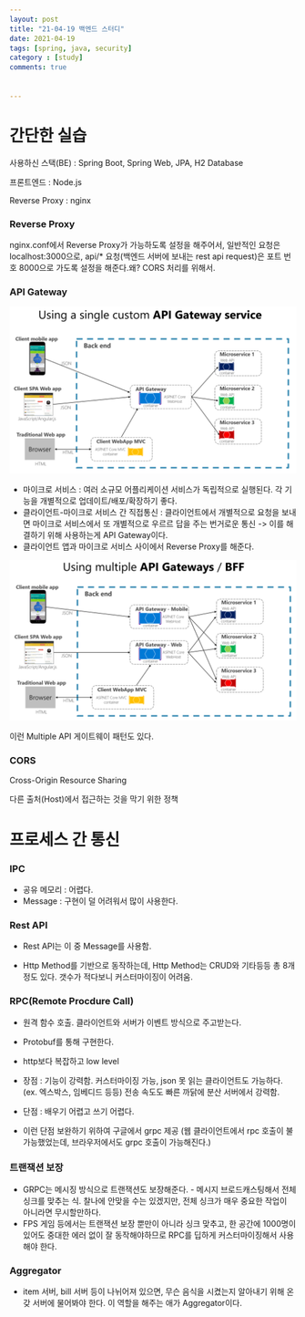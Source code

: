 ```yaml
---
layout: post
title: "21-04-19 백엔드 스터디"
date: 2021-04-19
tags: [spring, java, security]
category : [study]
comments: true


---
```




# 간단한 실습

사용하신 스택(BE) : Spring Boot, Spring Web, JPA, H2 Database

프론트엔드 : Node.js

Reverse Proxy : nginx



### Reverse Proxy

nginx.conf에서 Reverse Proxy가 가능하도록 설정을 해주어서, 일반적인 요청은 localhost:3000으로, api/* 요청(백엔드 서버에 보내는 rest api request)은 포트 번호 8000으로 가도록 설정을 해준다.왜? CORS 처리를 위해서.

### API Gateway

![사용자 지정 서비스로 구현된 API 게이트웨이를 보여 주는 다이어그램입니다.](../assets/img/custom-service-api-gateway.png)

- 마이크로 서비스 : 여러 소규모 어플리케이션 서비스가 독립적으로 실행된다. 각 기능을 개별적으로 업데이트/배포/확장하기 좋다.
- 클라이언트-마이크로 서비스 간 직접통신 : 클라이언트에서 개별적으로 요청을 보내면 마이크로 서비스에서 또 개별적으로 우르르 답을 주는 번거로운 통신 -> 이를 해결하기 위해 사용하는게 API Gateway이다.
- 클라이언트 앱과 마이크로 서비스 사이에서 Reverse Proxy를 해준다. 

![여러 사용자 지정 API 게이트웨이를 보여 주는 다이어그램입니다.](../assets/img/multiple-custom-api-gateways.png)

이런 Multiple API 게이트웨이 패턴도 있다.

### CORS

Cross-Origin Resource Sharing

다른 출처(Host)에서 접근하는 것을 막기 위한 정책



# 프로세스 간 통신

### IPC

- 공유 메모리 : 어렵다.
- Message : 구현이 덜 어려워서 많이 사용한다.



### Rest API

- Rest API는 이 중 Message를 사용함.

- Http Method를 기반으로 동작하는데, Http Method는 CRUD와 기타등등 총 8개 정도 있다. 갯수가 적다보니 커스터마이징이 어려움.



### RPC(Remote Procdure Call)

- 원격 함수 호출. 클라이언트와 서버가 이벤트 방식으로 주고받는다.
- Protobuf를 통해 구현한다.

- http보다 복잡하고 low level
- 장점 : 기능이 강력함. 커스터마이징 가능, json 못 읽는 클라이언트도 가능하다. (ex. 엑스박스, 임베디드 등등) 전송 속도도 빠른 까닭에 분산 서버에서 강력함.
- 단점 : 배우기 어렵고 쓰기 어렵다. 
- 이런 단점 보완하기 위하여 구글에서 grpc 제공 (웹 클라이언트에서 rpc 호출이 불가능했었는데, 브라우저에서도 grpc 호출이 가능해진다.)



### 트랜잭션 보장

- GRPC는 메시징 방식으로 트랜잭션도 보장해준다. - 메시지 브로드캐스팅해서 전체 싱크를 맞추는 식. 찰나에 안맞을 수는 있겠지만, 전체 싱크가 매우 중요한 작업이 아니라면 무시할만하다.
- FPS 게임 등에서는 트랜잭션 보장 뿐만이 아니라 싱크 맞추고, 한 공간에 1000명이 있어도 중대한 에러 없이 잘 동작해야하므로 RPC를 딥하게 커스터마이징해서 사용해야 한다.



### Aggregator

- item 서버, bill 서버 등이 나뉘어져 있으면, 무슨 음식을 시켰는지 알아내기 위해 온갖 서버에 물어봐야 한다. 이 역할을 해주는 애가 Aggregator이다.